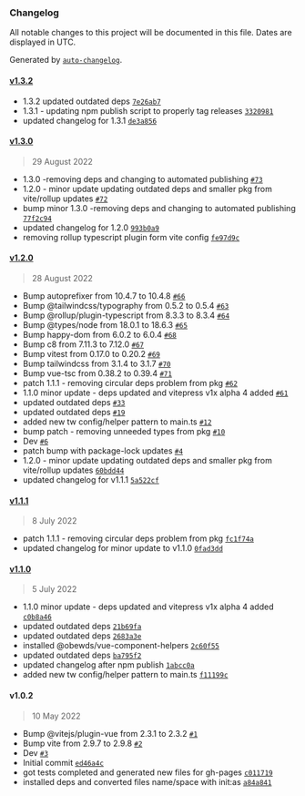 ### Changelog

All notable changes to this project will be documented in this file. Dates are displayed in UTC.

Generated by [`auto-changelog`](https://github.com/CookPete/auto-changelog).

#### [v1.3.2](https://github.com/obewds/tw-bg-palette-monochromatic/compare/v1.3.0...v1.3.2)

- 1.3.2 updated outdated deps [`7e26ab7`](https://github.com/obewds/tw-bg-palette-monochromatic/commit/7e26ab720866196fbc1cd1a105cd9a9183309bee)
- 1.3.1 - updating npm publish script to properly tag releases [`3320981`](https://github.com/obewds/tw-bg-palette-monochromatic/commit/332098121e510678d4882f12ade55785e8118f00)
- updated changelog for 1.3.1 [`de3a856`](https://github.com/obewds/tw-bg-palette-monochromatic/commit/de3a856740defbbe791076244af86eb989829c29)

#### [v1.3.0](https://github.com/obewds/tw-bg-palette-monochromatic/compare/v1.2.0...v1.3.0)

> 29 August 2022

- 1.3.0 -removing deps and changing to automated publishing [`#73`](https://github.com/obewds/tw-bg-palette-monochromatic/pull/73)
- 1.2.0 - minor update updating outdated deps and smaller pkg from vite/rollup updates [`#72`](https://github.com/obewds/tw-bg-palette-monochromatic/pull/72)
- bump minor 1.3.0 -removing deps and changing to automated publishing [`77f2c94`](https://github.com/obewds/tw-bg-palette-monochromatic/commit/77f2c940df93fd0acd4c470f3c26a484940f6241)
- updated changelog for 1.2.0 [`993b0a9`](https://github.com/obewds/tw-bg-palette-monochromatic/commit/993b0a9bfd3a7951e44a575fcc836196061d11c7)
- removing rollup typescript plugin form vite config [`fe97d9c`](https://github.com/obewds/tw-bg-palette-monochromatic/commit/fe97d9cf8e9ba0467929873be038eb902a1b34e2)

#### [v1.2.0](https://github.com/obewds/tw-bg-palette-monochromatic/compare/v1.1.1...v1.2.0)

> 28 August 2022

- Bump autoprefixer from 10.4.7 to 10.4.8 [`#66`](https://github.com/obewds/tw-bg-palette-monochromatic/pull/66)
- Bump @tailwindcss/typography from 0.5.2 to 0.5.4 [`#63`](https://github.com/obewds/tw-bg-palette-monochromatic/pull/63)
- Bump @rollup/plugin-typescript from 8.3.3 to 8.3.4 [`#64`](https://github.com/obewds/tw-bg-palette-monochromatic/pull/64)
- Bump @types/node from 18.0.1 to 18.6.3 [`#65`](https://github.com/obewds/tw-bg-palette-monochromatic/pull/65)
- Bump happy-dom from 6.0.2 to 6.0.4 [`#68`](https://github.com/obewds/tw-bg-palette-monochromatic/pull/68)
- Bump c8 from 7.11.3 to 7.12.0 [`#67`](https://github.com/obewds/tw-bg-palette-monochromatic/pull/67)
- Bump vitest from 0.17.0 to 0.20.2 [`#69`](https://github.com/obewds/tw-bg-palette-monochromatic/pull/69)
- Bump tailwindcss from 3.1.4 to 3.1.7 [`#70`](https://github.com/obewds/tw-bg-palette-monochromatic/pull/70)
- Bump vue-tsc from 0.38.2 to 0.39.4 [`#71`](https://github.com/obewds/tw-bg-palette-monochromatic/pull/71)
- patch 1.1.1 - removing circular deps problem from pkg [`#62`](https://github.com/obewds/tw-bg-palette-monochromatic/pull/62)
- 1.1.0 minor update - deps updated and vitepress v1x alpha 4 added [`#61`](https://github.com/obewds/tw-bg-palette-monochromatic/pull/61)
- updated outdated deps [`#33`](https://github.com/obewds/tw-bg-palette-monochromatic/pull/33)
- updated outdated deps [`#19`](https://github.com/obewds/tw-bg-palette-monochromatic/pull/19)
- added new tw config/helper pattern to main.ts [`#12`](https://github.com/obewds/tw-bg-palette-monochromatic/pull/12)
- bump patch - removing unneeded types from pkg [`#10`](https://github.com/obewds/tw-bg-palette-monochromatic/pull/10)
- Dev [`#6`](https://github.com/obewds/tw-bg-palette-monochromatic/pull/6)
- patch bump with package-lock updates [`#4`](https://github.com/obewds/tw-bg-palette-monochromatic/pull/4)
- 1.2.0 - minor update updating outdated deps and smaller pkg from vite/rollup updates [`60bdd44`](https://github.com/obewds/tw-bg-palette-monochromatic/commit/60bdd44641f901fce3ba71964cd62c497ccee927)
- updated changelog for v1.1.1 [`5a522cf`](https://github.com/obewds/tw-bg-palette-monochromatic/commit/5a522cf2f98d7aeda2da25204cb3255e01eb0aab)

#### [v1.1.1](https://github.com/obewds/tw-bg-palette-monochromatic/compare/v1.1.0...v1.1.1)

> 8 July 2022

- patch 1.1.1 - removing circular deps problem from pkg [`fc1f74a`](https://github.com/obewds/tw-bg-palette-monochromatic/commit/fc1f74ab2a4ac6374bcc46872ea65c0b6e4a238c)
- updated changelog for minor update to v1.1.0 [`0fad3dd`](https://github.com/obewds/tw-bg-palette-monochromatic/commit/0fad3dd53342d27242671780d04f5e4523243a66)

#### [v1.1.0](https://github.com/obewds/tw-bg-palette-monochromatic/compare/v1.0.2...v1.1.0)

> 5 July 2022

- 1.1.0 minor update - deps updated and vitepress v1x alpha 4 added [`c0b8a46`](https://github.com/obewds/tw-bg-palette-monochromatic/commit/c0b8a46fbbfea6571f03b80093fe27e5c7656448)
- updated outdated deps [`21b69fa`](https://github.com/obewds/tw-bg-palette-monochromatic/commit/21b69fa799fbf1c9b68bce1b97c1d122d91eb36f)
- updated outdated deps [`2683a3e`](https://github.com/obewds/tw-bg-palette-monochromatic/commit/2683a3ef546eb0ca8c0cab43d07867654229175a)
- installed @obewds/vue-component-helpers [`2c60f55`](https://github.com/obewds/tw-bg-palette-monochromatic/commit/2c60f550cb1bc7bac3e8cf88fc45332e20d3dfc0)
- updated outdated deps [`ba795f2`](https://github.com/obewds/tw-bg-palette-monochromatic/commit/ba795f2697569b8f01f50e0b38542b63221640b5)
- updated changelog after npm publish [`1abcc0a`](https://github.com/obewds/tw-bg-palette-monochromatic/commit/1abcc0a6dbe6e131abef8cabecaba808ed8c5e8a)
- added new tw config/helper pattern to main.ts [`f11199c`](https://github.com/obewds/tw-bg-palette-monochromatic/commit/f11199cdfc583fbb62de5456e6c9b10fa92dea87)

#### v1.0.2

> 10 May 2022

- Bump @vitejs/plugin-vue from 2.3.1 to 2.3.2 [`#1`](https://github.com/obewds/tw-bg-palette-monochromatic/pull/1)
- Bump vite from 2.9.7 to 2.9.8 [`#2`](https://github.com/obewds/tw-bg-palette-monochromatic/pull/2)
- Dev [`#3`](https://github.com/obewds/tw-bg-palette-monochromatic/pull/3)
- Initial commit [`ed46a4c`](https://github.com/obewds/tw-bg-palette-monochromatic/commit/ed46a4c008efe1f22b9c29438317896e1cda6373)
- got tests completed and generated new files for gh-pages [`c011719`](https://github.com/obewds/tw-bg-palette-monochromatic/commit/c011719cd1a26f04652d28c286dd9dfc37a4d012)
- installed deps and converted files name/space with init:as [`a84a841`](https://github.com/obewds/tw-bg-palette-monochromatic/commit/a84a841fb730e8481ac0c66f1930f1caa480b3e6)
